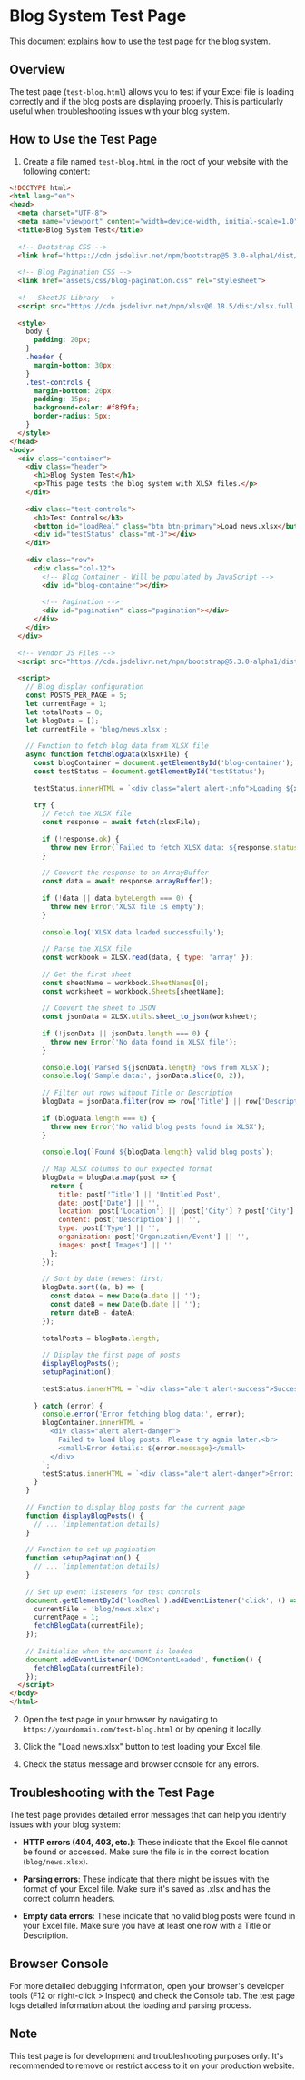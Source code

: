 # Blog System Test Page

This document explains how to use the test page for the blog system.

## Overview
The test page (`test-blog.html`) allows you to test if your Excel file is loading correctly and if the blog posts are displaying properly. This is particularly useful when troubleshooting issues with your blog system.

## How to Use the Test Page

1. Create a file named `test-blog.html` in the root of your website with the following content:

```html
<!DOCTYPE html>
<html lang="en">
<head>
  <meta charset="UTF-8">
  <meta name="viewport" content="width=device-width, initial-scale=1.0">
  <title>Blog System Test</title>
  
  <!-- Bootstrap CSS -->
  <link href="https://cdn.jsdelivr.net/npm/bootstrap@5.3.0-alpha1/dist/css/bootstrap.min.css" rel="stylesheet">
  
  <!-- Blog Pagination CSS -->
  <link href="assets/css/blog-pagination.css" rel="stylesheet">
  
  <!-- SheetJS Library -->
  <script src="https://cdn.jsdelivr.net/npm/xlsx@0.18.5/dist/xlsx.full.min.js"></script>
  
  <style>
    body {
      padding: 20px;
    }
    .header {
      margin-bottom: 30px;
    }
    .test-controls {
      margin-bottom: 20px;
      padding: 15px;
      background-color: #f8f9fa;
      border-radius: 5px;
    }
  </style>
</head>
<body>
  <div class="container">
    <div class="header">
      <h1>Blog System Test</h1>
      <p>This page tests the blog system with XLSX files.</p>
    </div>
    
    <div class="test-controls">
      <h3>Test Controls</h3>
      <button id="loadReal" class="btn btn-primary">Load news.xlsx</button>
      <div id="testStatus" class="mt-3"></div>
    </div>
    
    <div class="row">
      <div class="col-12">
        <!-- Blog Container - Will be populated by JavaScript -->
        <div id="blog-container"></div>
        
        <!-- Pagination -->
        <div id="pagination" class="pagination"></div>
      </div>
    </div>
  </div>
  
  <!-- Vendor JS Files -->
  <script src="https://cdn.jsdelivr.net/npm/bootstrap@5.3.0-alpha1/dist/js/bootstrap.bundle.min.js"></script>
  
  <script>
    // Blog display configuration
    const POSTS_PER_PAGE = 5;
    let currentPage = 1;
    let totalPosts = 0;
    let blogData = [];
    let currentFile = 'blog/news.xlsx';
    
    // Function to fetch blog data from XLSX file
    async function fetchBlogData(xlsxFile) {
      const blogContainer = document.getElementById('blog-container');
      const testStatus = document.getElementById('testStatus');
      
      testStatus.innerHTML = `<div class="alert alert-info">Loading ${xlsxFile}...</div>`;
      
      try {
        // Fetch the XLSX file
        const response = await fetch(xlsxFile);
        
        if (!response.ok) {
          throw new Error(`Failed to fetch XLSX data: ${response.status} ${response.statusText}`);
        }
        
        // Convert the response to an ArrayBuffer
        const data = await response.arrayBuffer();
        
        if (!data || data.byteLength === 0) {
          throw new Error('XLSX file is empty');
        }
        
        console.log('XLSX data loaded successfully');
        
        // Parse the XLSX file
        const workbook = XLSX.read(data, { type: 'array' });
        
        // Get the first sheet
        const sheetName = workbook.SheetNames[0];
        const worksheet = workbook.Sheets[sheetName];
        
        // Convert the sheet to JSON
        const jsonData = XLSX.utils.sheet_to_json(worksheet);
        
        if (!jsonData || jsonData.length === 0) {
          throw new Error('No data found in XLSX file');
        }
        
        console.log(`Parsed ${jsonData.length} rows from XLSX`);
        console.log('Sample data:', jsonData.slice(0, 2));
        
        // Filter out rows without Title or Description
        blogData = jsonData.filter(row => row['Title'] || row['Description']);
        
        if (blogData.length === 0) {
          throw new Error('No valid blog posts found in XLSX');
        }
        
        console.log(`Found ${blogData.length} valid blog posts`);
        
        // Map XLSX columns to our expected format
        blogData = blogData.map(post => {
          return {
            title: post['Title'] || 'Untitled Post',
            date: post['Date'] || '',
            location: post['Location'] || (post['City'] ? post['City'] : ''),
            content: post['Description'] || '',
            type: post['Type'] || '',
            organization: post['Organization/Event'] || '',
            images: post['Images'] || ''
          };
        });
        
        // Sort by date (newest first)
        blogData.sort((a, b) => {
          const dateA = new Date(a.date || '');
          const dateB = new Date(b.date || '');
          return dateB - dateA;
        });
        
        totalPosts = blogData.length;
        
        // Display the first page of posts
        displayBlogPosts();
        setupPagination();
        
        testStatus.innerHTML = `<div class="alert alert-success">Successfully loaded ${blogData.length} posts from ${xlsxFile}</div>`;
        
      } catch (error) {
        console.error('Error fetching blog data:', error);
        blogContainer.innerHTML = `
          <div class="alert alert-danger">
            Failed to load blog posts. Please try again later.<br>
            <small>Error details: ${error.message}</small>
          </div>
        `;
        testStatus.innerHTML = `<div class="alert alert-danger">Error: ${error.message}</div>`;
      }
    }
    
    // Function to display blog posts for the current page
    function displayBlogPosts() {
      // ... (implementation details)
    }
    
    // Function to set up pagination
    function setupPagination() {
      // ... (implementation details)
    }
    
    // Set up event listeners for test controls
    document.getElementById('loadReal').addEventListener('click', () => {
      currentFile = 'blog/news.xlsx';
      currentPage = 1;
      fetchBlogData(currentFile);
    });
    
    // Initialize when the document is loaded
    document.addEventListener('DOMContentLoaded', function() {
      fetchBlogData(currentFile);
    });
  </script>
</body>
</html>
```

2. Open the test page in your browser by navigating to `https://yourdomain.com/test-blog.html` or by opening it locally.

3. Click the "Load news.xlsx" button to test loading your Excel file.

4. Check the status message and browser console for any errors.

## Troubleshooting with the Test Page

The test page provides detailed error messages that can help you identify issues with your blog system:

- **HTTP errors (404, 403, etc.)**: These indicate that the Excel file cannot be found or accessed. Make sure the file is in the correct location (`blog/news.xlsx`).

- **Parsing errors**: These indicate that there might be issues with the format of your Excel file. Make sure it's saved as .xlsx and has the correct column headers.

- **Empty data errors**: These indicate that no valid blog posts were found in your Excel file. Make sure you have at least one row with a Title or Description.

## Browser Console

For more detailed debugging information, open your browser's developer tools (F12 or right-click > Inspect) and check the Console tab. The test page logs detailed information about the loading and parsing process.

## Note

This test page is for development and troubleshooting purposes only. It's recommended to remove or restrict access to it on your production website. 